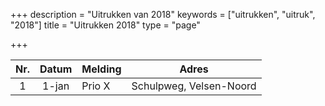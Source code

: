 +++
description = "Uitrukken van 2018"
keywords = ["uitrukken", "uitruk", "2018"]
title = "Uitrukken 2018"
type = "page"

+++
<table class="table">
<thead class="thead-inverse">
<tr>
<th align="center">Nr.</th>
<th align="center">Datum</th>
<th>Melding</th>
<th>Adres</th>
</tr>
</thead>
<tbody>

<tr>
<td align="center">1</td>
<td align="center">1-jan</td>
<td>Prio X</td>
<td>Schulpweg, Velsen-Noord</td>
</tr>

</tbody>
</table>
